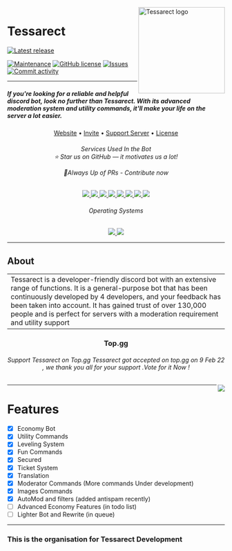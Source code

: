 
<a href="https://discord.com/oauth2/authorize?client_id=916630347746250782&permissions=8&scope=bot&applications.commands">
    <img src="https://raw.githubusercontent.com/prakarsh17/TessarectWebsite/main/assets/img/tessarectnewround.png" alt="Tessarect logo" title="Tessarect" align="right" height="200" />
</a>

# Tessarect
[![Latest release](https://img.shields.io/github/v/release/aregtech/areg-sdk?label=%20%F0%9F%93%A3%20Latest%20release&style=flat&logoColor=b0c0c0&labelColor=363D44)](https://dsc.gg/tessarect)

[![Maintenance](https://img.shields.io/badge/Maintained%3F-yes-green.svg)](https://GitHub.com/Naereen/StrapDown.js/graphs/commit-activity)
[![GitHub license](https://img.shields.io/github/license/prakarsh17/tessarect-bot.svg)](https://github.com/prakarsh17/tessarect-bot/blob/main/LICENSE)
[![Issues](https://img.shields.io/github/issues/prakarsh17/tessarect-bot.svg?colorB=3333ff)](https://github.com/Gorialis/jishaku/issues)
[![Commit activity](https://img.shields.io/github/commit-activity/w/prakarsh17/tessarect-bot.svg)](https://github.com/Gorialis/jishaku/commits)

___
##### If you're looking for a reliable and helpful discord bot, look no further than Tessarect. With its advanced moderation system and utility commands, it'll make your life on the server a lot easier.


</a>
</p>
<p align="center">
  <a href="https://bit.ly/tessarect-website">Website</a>
  •
  <a href="https://discord.com/api/oauth2/authorize?client_id=916630347746250782&permissions=8&scope=bot&applications.commands">Invite</a>
  •
  <a href="https://discord.gg/avpet3NjTE">Support Server</a>
  •
  <a href="https://github.com/prakarsh17/tessarect-bot/blob/main/LICENSE">License</a>
</p>


  <h6 align="center"> Services Used In the Bot<br>⭐ Star us on GitHub — it motivates us a lot!

🔗Always Up of PRs - Contribute now</h6>
  <p align="center">
  <a href="https://www.mongodb.com/">
    <img src="https://img.shields.io/badge/MongoDB-%234ea94b.svg?style=for-the-badge&logo=mongodb&logoColor=white">
  </a>
  <a href="https:wikipedia.org">
    <img src="https://img.shields.io/badge/Wikipedia-%23000000.svg?style=for-the-badge&logo=wikipedia&logoColor=white">
  </a>
  <a href="https:wikipedia.org">
    <img src="https://img.shields.io/badge/Repl.it-%230D101E.svg?style=for-the-badge&logo=replit&logoColor=white">
  </a>
  <a href="#">
    <img src="https://img.shields.io/badge/flask-%23000.svg?style=for-the-badge&logo=flask&logoColor=white">
  </a>
  <a href="#">
    <img src="https://img.shields.io/badge/python-3670A0?style=for-the-badge&logo=python&logoColor=ffdd54">
  </a>
  <a href="#">
    <img src="https://img.shields.io/badge/Spotify-1ED760?style=for-the-badge&logo=spotify&logoColor=white">
  </a>
  <a href="google.com">
    <img src="https://img.shields.io/badge/google-4285F4?style=for-the-badge&logo=google&logoColor=white">
  </a>
  <a href="https://discord.gg/avpet3NjTE">
    <img src="https://img.shields.io/badge/%3CTessa Bot Developers%3E-%237289DA.svg?style=for-the-badge&logo=discord&logoColor=white">
  </a>


  <h6 align="center">Operating Systems </h6>
  <p align="center">
  <a href="#">
    <img src="https://img.shields.io/badge/Linux-FCC624?style=for-the-badge&logo=linux&logoColor=black">
  </a>
  <a href="#">
    <img src="https://img.shields.io/badge/Windows-0078D6?style=for-the-badge&logo=windows&logoColor=white">
  </a>
  </p>
  
<hr>



## About 

<table>
<tr>
<td>
Tessarect is a developer-friendly discord bot with an extensive range of functions. It is a general-purpose bot that has been continuously developed by 4 developers, and your feedback has been taken into account. It has gained trust of over 130,000 people and is perfect for servers with a  moderation requirement and utility support

</td>
</tr>
</table>  
<h3 align="center">Top.gg</h3>
<h6 align="center">Support Tessarect on Top.gg
Tessarect got accepted on top.gg on 9 Feb 22 , we thank you all for your support .Vote for it Now  !</h6>


<a href="https://top.gg/bot/916630347746250782">
  
  <img src="https://top.gg/api/widget/916630347746250782.svg" align="right">
  
</a>

<hr>

# Features
- [x] Economy Bot
- [x] Utility Commands
- [x] Leveling System
- [x] Fun Commands
- [x] Secured
- [x] Ticket System
- [x] Translation
- [x] Moderator Commands (More commands Under development)
- [x] Images Commands 
- [x] AutoMod and filters (added antispam recently)
- [ ] Advanced Economy Features (in todo list)
- [ ] Lighter Bot and Rewrite (in queue)

***


### This is the organisation for Tessarect Development
